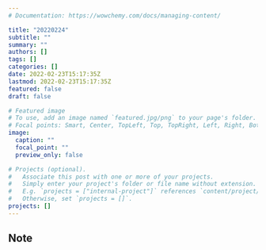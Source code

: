 ```yaml
---
# Documentation: https://wowchemy.com/docs/managing-content/

title: "20220224"
subtitle: ""
summary: ""
authors: []
tags: []
categories: []
date: 2022-02-23T15:17:35Z
lastmod: 2022-02-23T15:17:35Z
featured: false
draft: false

# Featured image
# To use, add an image named `featured.jpg/png` to your page's folder.
# Focal points: Smart, Center, TopLeft, Top, TopRight, Left, Right, BottomLeft, Bottom, BottomRight.
image:
  caption: ""
  focal_point: ""
  preview_only: false

# Projects (optional).
#   Associate this post with one or more of your projects.
#   Simply enter your project's folder or file name without extension.
#   E.g. `projects = ["internal-project"]` references `content/project/deep-learning/index.md`.
#   Otherwise, set `projects = []`.
projects: []
---
```


## Note

